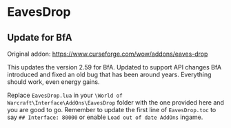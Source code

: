 # EavesDrop

## Update for BfA

Original addon: https://www.curseforge.com/wow/addons/eaves-drop

This updates the version 2.59 for BfA. Updated to support API changes BfA introduced and fixed an old bug that has been around years. Everything should work, even energy gains.

Replace `EavesDrop.lua` in your `\World of Warcraft\Interface\AddOns\EavesDrop` folder with the one provided here and you are good to go. Remember to update the first line of `EavesDrop.toc` to say `## Interface: 80000` or enable `Load out of date AddOns` ingame.